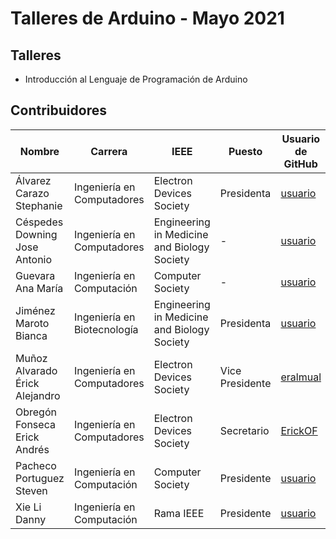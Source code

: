 # **Talleres de Arduino - Mayo 2021**

## **Talleres**
* Introducción al Lenguaje de Programación de Arduino


## **Contribuidores**

<div class="tg-wrap"><table class="tg">
<thead>
  <tr>
    <th class="tg-378s">Nombre</th>
    <th class="tg-378s">Carrera</th>
    <th class="tg-378s">IEEE</th>
    <th class="tg-konv"><span style="font-weight:bold">Puesto</span></th>
    <th class="tg-378s">Usuario de GitHub</th>
  </tr>
</thead>
<tbody>
  <tr>
    <td class="tg-wp8o">Álvarez Carazo Stephanie</td>
    <td class="tg-wp8o">Ingeniería en Computadores</td>
    <td class="tg-wp8o">Electron Devices Society</td>
    <td class="tg-wp8o">Presidenta</td>
    <td class="tg-wp8o"><a href="https://github.com/usuario" target="_blank" rel="noopener noreferrer">usuario</a></td>
  </tr>
  <tr>
    <td class="tg-wp8o">Céspedes Downing Jose Antonio</td>
    <td class="tg-wp8o">Ingeniería en Computadores</td>
    <td class="tg-wp8o">Engineering in Medicine and Biology Society</td>
    <td class="tg-wp8o">-</td>
    <td class="tg-wp8o"><a href="https://github.com/usuario" target="_blank" rel="noopener noreferrer">usuario</a></td>
  </tr>
  <tr>
    <td class="tg-wp8o">Guevara Ana María</td>
    <td class="tg-wp8o">Ingeniería en Computación</td>
    <td class="tg-wp8o">Computer Society</td>
    <td class="tg-wp8o">-</td>
    <td class="tg-wp8o"><a href="https://github.com/usuario" target="_blank" rel="noopener noreferrer">usuario</a></td>
  </tr>
  <tr>
    <td class="tg-wp8o">Jiménez Maroto Bianca</td>
    <td class="tg-wp8o">Ingeniería en Biotecnología</td>
    <td class="tg-wp8o">Engineering in Medicine and Biology Society</td>
    <td class="tg-wp8o">Presidenta</td>
    <td class="tg-wp8o"><a href="https://github.com/usuario" target="_blank" rel="noopener noreferrer">usuario</a></td>
  </tr>
  <tr>
    <td class="tg-wp8o">Muñoz Alvarado Érick Alejandro</td>
    <td class="tg-wp8o">Ingeniería en Computadores</td>
    <td class="tg-wp8o">Electron Devices Society</td>
    <td class="tg-wp8o">Vice Presidente</td>
    <td class="tg-wp8o"><a href="https://github.com/eralmual" target="_blank" rel="noopener noreferrer">eralmual</a></td>
  </tr>
  <tr>
    <td class="tg-wp8o">Obregón Fonseca Erick Andrés</td>
    <td class="tg-wp8o">Ingeniería en Computadores</td>
    <td class="tg-wp8o">Electron Devices Society</td>
    <td class="tg-wp8o">Secretario</td>
    <td class="tg-wp8o"><a href="https://github.com/ErickOF" target="_blank" rel="noopener noreferrer">ErickOF</a></td>
  </tr>
  <tr>
    <td class="tg-wp8o">Pacheco Portuguez Steven</td>
    <td class="tg-wp8o">Ingeniería en Computación</td>
    <td class="tg-wp8o">Computer Society</td>
    <td class="tg-wp8o">Presidente</td>
    <td class="tg-wp8o"><a href="https://github.com/usuario" target="_blank" rel="noopener noreferrer">usuario</a></td>
  </tr>
  <tr>
    <td class="tg-wp8o">Xie Li Danny</td>
    <td class="tg-wp8o">Ingeniería en Computación</td>
    <td class="tg-wp8o">Rama IEEE</td>
    <td class="tg-wp8o">Presidente</td>
    <td class="tg-wp8o"><a href="https://github.com/usuario" target="_blank" rel="noopener noreferrer">usuario</a></td>
  </tr>
</tbody>
</table></div>
